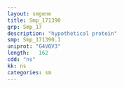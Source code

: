 ```yaml
---
layout: smgene
title: Smp_171390
grp: Smp_17
description: "hypothetical protein"
smp: Smp_171390.1
uniprot: "G4VQV3"
length:   162
cdd: "ns"
kk: ns
categories: sm
---
```

